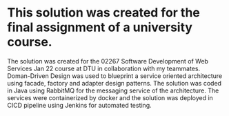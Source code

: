 # This solution was created for the final assignment of a university course.

The solution was created for the 02267 Software Development of Web Services Jan 22 course at DTU in collaboration with my teammates. Doman-Driven Design was used to blueprint a service oriented architecture using facade, factory and adapter design patterns. The solution was coded in Java using RabbitMQ for the messaging service of the architecture. The services were containerized by docker and the solution was deployed in CICD pipeline using Jenkins for automated testing.
